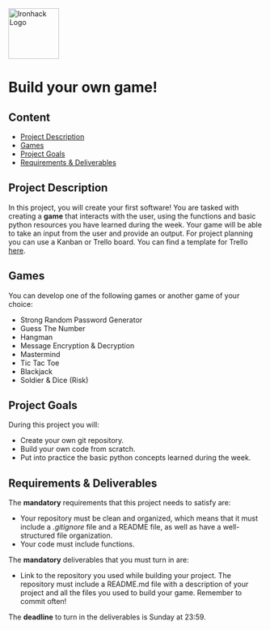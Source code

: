 <img src="https://bit.ly/2VnXWr2" alt="Ironhack Logo" width="100"/>

# Build your own game!

## Content
- [Project Description](#project-description)
- [Games](#games)
- [Project Goals](#project-goals)
- [Requirements & Deliverables](#requirements-&-deliverables)

## Project Description
In this project, you will create your first software!
You are tasked with creating a **game** that interacts with the user, using the functions and basic python resources you have learned during the week. Your game will be able to take an input from the user and provide an output. For project planning you can use a Kanban or Trello board. You can find a template for Trello [here](https://trello.com/b/pc2CNZTo/project-1-build-your-own-game).

## Games
You can develop one of the following games or another game of your choice:

* Strong Random Password Generator
* Guess The Number
* Hangman
* Message Encryption & Decryption
* Mastermind
* Tic Tac Toe
* Blackjack
* Soldier & Dice (Risk)

## Project Goals
During this project you will:
* Create your own git repository. 
* Build your own code from scratch. 
* Put into practice the basic python concepts learned during the week. 

## Requirements & Deliverables
The **mandatory** requirements that this project needs to satisfy are:  
* Your repository must be clean and organized, which means that it must include a *.gitignore* file and a README file, as well as have a well-structured file organization. 
* Your code must include functions. 

The **mandatory** deliverables that you must turn in are:
* Link to the repository you used while building your project. The repository must include a README.md file with a description of your project and all the files you used to build your game. Remember to commit often!

The **deadline** to turn in the deliverables is Sunday at 23:59. 
